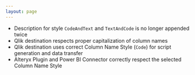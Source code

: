 ```yaml
---
layout: page
---
```


- Description for style `CodeAndText` and `TextAndCode` is no longer appended twice
- Qlik destination respects proper capitalization of column names
- Qlik destination uses correct Column Name Style (`Code`) for script generation and data transfer
- Alteryx Plugin and Power BI Connector correctly respect the selected Column Name Style